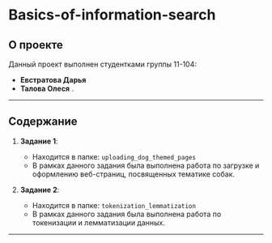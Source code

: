 # Basics-of-information-search

## О проекте

Данный проект выполнен студентками группы 11-104:  
- **Евстратова Дарья**  
- **Талова Олеся**
.  

---

## Содержание

1. **Задание 1**:  
   - Находится в папке: `uploading_dog_themed_pages`  
   - В рамках данного задания была выполнена работа по загрузке и оформлению веб-страниц, посвященных тематике собак.

2. **Задание 2**:  
   - Находится в папке: `tokenization_lemmatization`  
   - В рамках данного задания была выполнена работа по токенизации и лемматизации данных.


---
